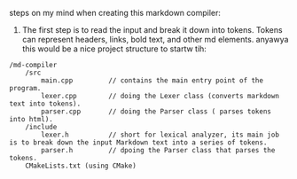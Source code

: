 steps on my mind when creating this markdown compiler:
1) The first step is to read the input and break it down into tokens. Tokens can represent headers, links, bold text, and other md elements.
anyawya this would be a nice project structure to startw tih:
```
/md-compiler
    /src
        main.cpp         // contains the main entry point of the program.
        lexer.cpp        // doing the Lexer class (converts markdown text into tokens).
        parser.cpp       // doing the Parser class ( parses tokens into html).
    /include
        lexer.h          // short for lexical analyzer, its main job is to break down the input Markdown text into a series of tokens.
        parser.h         // dpoing the Parser class that parses the tokens.
    CMakeLists.txt (using CMake)
```